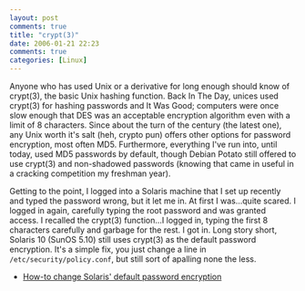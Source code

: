 ```yaml
---
layout: post
comments: true
title: "crypt(3)"
date: 2006-01-21 22:23
comments: true
categories: [Linux]
---
```

Anyone who has used Unix or a derivative for long enough should know of crypt(3), the basic Unix hashing function.  Back In The Day, unices used crypt(3) for hashing passwords and It Was Good; computers were once slow enough that DES was an acceptable encryption algorithm even with a limit of 8 characters.  Since about the turn of the century (the latest one), any Unix worth it's salt (heh, crypto pun) offers other options for password encryption, most often MD5.  Furthermore, everything I've run into, until today, used MD5 passwords by default, though Debian Potato still offered to use crypt(3) and non-shadowed passwords (knowing that came in useful in a cracking competition my freshman year).

Getting to the point, I logged into a Solaris machine that I set up recently and typed the password wrong, but it let me in.  At first I was...quite scared.  I logged in again, carefully typing the root password and was granted access.  I recalled the crypt(3) function...I logged in, typing the first 8 characters carefully and garbage for the rest.  I got in.  Long story short, Solaris 10 (SunOS 5.10) still uses crypt(3) as the default password encryption.  It's a simple fix, you just change a line in `/etc/security/policy.conf`, but still sort of apalling none the less.

* <a href="http://www.vmunix.com/mark/blog/archives/2005/10/31/changing-default-password-encryption-in-solaris/">How-to  change Solaris' default password encryption</a>
